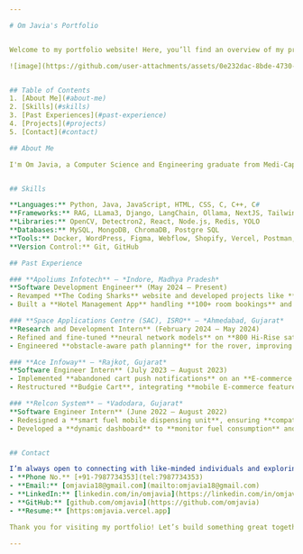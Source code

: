 ```yaml
---

# Om Javia's Portfolio


Welcome to my portfolio website! Here, you’ll find an overview of my professional journey, technical expertise, and personal projects. Feel free to explore and connect with me.

![image](https://github.com/user-attachments/assets/0e232dac-8bde-4730-ac1c-d2e01a0a1358)


## Table of Contents
1. [About Me](#about-me)
2. [Skills](#skills)
3. [Past Experiences](#past-experience)
4. [Projects](#projects)
5. [Contact](#contact)

## About Me

I'm Om Javia, a Computer Science and Engineering graduate from Medi-Caps University with a specialization in Cloud Technology and Information Security. My work spans across AI, software development, and data analysis, with hands-on experience gained through internships at organizations like ISRO’s Space Application Centre and software firms. Through my projects, I aim to address real-world challenges and provide user-focused solutions.


## Skills

**Languages:** Python, Java, JavaScript, HTML, CSS, C, C++, C#  
**Frameworks:** RAG, LLama3, Django, LangChain, Ollama, NextJS, Tailwind CSS, Flask API, Fast API  
**Libraries:** OpenCV, Detectron2, React, Node.js, Redis, YOLO  
**Databases:** MySQL, MongoDB, ChromaDB, Postgre SQL  
**Tools:** Docker, WordPress, Figma, Webflow, Shopify, Vercel, Postman, LabelMe, Anvil, LabelImg, Net Beans  
**Version Control:** Git, GitHub  

## Past Experience  

### **Apoliums Infotech** – *Indore, Madhya Pradesh*  
**Software Development Engineer** (May 2024 – Present)  
- Revamped **The Coding Sharks** website and developed projects like **Inventory Management**, **Food Delivery**, and a **Netflix app**.  
- Built a **Hotel Management App** handling **100+ room bookings** and **200+ restaurant orders** per month.  

### **Space Applications Centre (SAC), ISRO** – *Ahmedabad, Gujarat*  
**Research and Development Intern** (February 2024 – May 2024)  
- Refined and fine-tuned **neural network models** on **800 Hi-Rise satellite images** for **accurate Mars surface analysis**.  
- Engineered **obstacle-aware path planning** for the rover, improving **navigation efficiency by 87.4%** and ensuring **safe traversal**.  

### **Ace Infoway** – *Rajkot, Gujarat*  
**Software Engineer Intern** (July 2023 – August 2023)  
- Implemented **abandoned cart push notifications** on an **E-commerce platform**, enhancing **customer retention**.  
- Restructured **Budgie Cart**, integrating **mobile E-commerce features** for an improved **user experience**.  

### **Relcon System** – *Vadodara, Gujarat*  
**Software Engineer Intern** (June 2022 – August 2022)  
- Redesigned a **smart fuel mobile dispensing unit**, ensuring **compatibility with 5 OS platforms** for **versatility**.  
- Developed a **dynamic dashboard** to **monitor fuel consumption** and **manage station assignments** for efficient **operations**.  


## Contact

I’m always open to connecting with like-minded individuals and exploring potential collaborations. You can reach me at:
- **Phone No.** [+91-7987734353](tel:7987734353)
- **Email:** [omjavia18@gmail.com](mailto:omjavia18@gmail.com)
- **LinkedIn:** [linkedin.com/in/omjavia](https://linkedin.com/in/omjavia)
- **GitHub:** [github.com/omjavia](https://github.com/omjavia)
- **Resume:** [https:omjavia.vercel.app]

Thank you for visiting my portfolio! Let’s build something great together.

--- 
```




